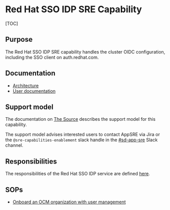 # Red Hat SSO IDP SRE Capability

[TOC]

## Purpose

The Red Hat SSO IDP SRE capability handles the cluster OIDC configuration, including the SSO client on auth.redhat.com.

## Documentation

* [Architecture](architecture.md)
* [User documentation](https://source.redhat.com/groups/public/sre/wiki/red_hat_sso_idp_for_osdrosa_authentication)

## Support model

The documentation on [The Source](https://source.redhat.com/groups/public/sre/wiki/red_hat_sso_idp_for_osdrosa_authentication#reaching-support) describes the support model for this capability.

The support model advises interested users to contact AppSRE via Jira or the `@sre-capabilities-enablement` slack handle in the [#sd-app-sre](https://redhat-internal.slack.com/archives/CCRND57FW) Slack channel.

## Responsibilities

The responsibilities of the Red Hat SSO IDP service are defined [here](https://source.redhat.com/groups/public/sre/wiki/red_hat_sso_idp_for_osdrosa_authentication#responsibility).

## SOPs

* [Onboard an OCM organization with user management](./sops/onboard-an-ocm-organization.md)



